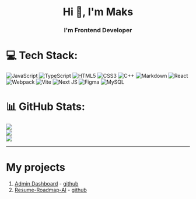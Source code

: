 <h1 align="center">Hi 👋, I'm Maks</h1>
<h3 align="center">I'm Frontend Developer</h3>


  # 💻 Tech Stack:
![JavaScript](https://img.shields.io/badge/javascript-%23323330.svg?style=for-the-badge&logo=javascript&logoColor=%23F7DF1E) ![TypeScript](https://img.shields.io/badge/typescript-%23007ACC.svg?style=for-the-badge&logo=typescript&logoColor=white) ![HTML5](https://img.shields.io/badge/html5-%23E34F26.svg?style=for-the-badge&logo=html5&logoColor=white) ![CSS3](https://img.shields.io/badge/css3-%231572B6.svg?style=for-the-badge&logo=css3&logoColor=white) ![C++](https://img.shields.io/badge/c++-%2300599C.svg?style=for-the-badge&logo=c%2B%2B&logoColor=white) ![Markdown](https://img.shields.io/badge/markdown-%23000000.svg?style=for-the-badge&logo=markdown&logoColor=white) ![React](https://img.shields.io/badge/react-%2320232a.svg?style=for-the-badge&logo=react&logoColor=%2361DAFB) ![Webpack](https://img.shields.io/badge/webpack-%238DD6F9.svg?style=for-the-badge&logo=webpack&logoColor=black) ![Vite](https://img.shields.io/badge/vite-%23646CFF.svg?style=for-the-badge&logo=vite&logoColor=white) ![Next JS](https://img.shields.io/badge/Next-black?style=for-the-badge&logo=next.js&logoColor=white) ![Figma](https://img.shields.io/badge/figma-%23F24E1E.svg?style=for-the-badge&logo=figma&logoColor=white) ![MySQL](https://img.shields.io/badge/mysql-4479A1.svg?style=for-the-badge&logo=mysql&logoColor=white)


  # 📊 GitHub Stats:
![](https://github-readme-stats.vercel.app/api?username=zex1l&theme=dark&hide_border=false&include_all_commits=false&count_private=false)<br/>
![](https://github-readme-streak-stats.herokuapp.com/?user=zex1l&theme=dark&hide_border=false)<br/>
![](https://github-readme-stats.vercel.app/api/top-langs/?username=zex1l&theme=dark&hide_border=false&include_all_commits=false&count_private=false&layout=compact)

<hr/>

# My projects

1. [Admin Dashboard](https://admin-dashboard-delta-one-55.vercel.app/) - [github](https://github.com/zex1l/Admin-Dashboard)
2. [Resume-Roadmap-AI](https://resume-ai-eta-nine.vercel.app/) - [github](https://github.com/zex1l/resume-ai)
